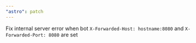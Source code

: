 ```yaml
---
"astro": patch
---
```


Fix internal server error when bot `X-Forwarded-Host: hostname:8080` and `X-Forwarded-Port: 8080` are set
